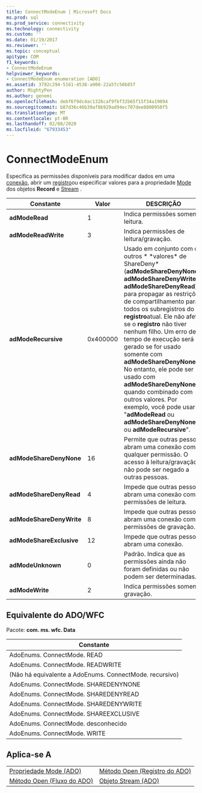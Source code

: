 ```yaml
---
title: ConnectModeEnum | Microsoft Docs
ms.prod: sql
ms.prod_service: connectivity
ms.technology: connectivity
ms.custom: ''
ms.date: 01/19/2017
ms.reviewer: ''
ms.topic: conceptual
apitype: COM
f1_keywords:
- ConnectModeEnum
helpviewer_keywords:
- ConnectModeEnum enumeration [ADO]
ms.assetid: 3792c294-5161-4538-a908-22a5fc50b85f
author: MightyPen
ms.author: genemi
ms.openlocfilehash: debf6f9dc4ac1326caf9fbf32b65f15f34a19094
ms.sourcegitcommit: b87d36c46b39af8b929ad94ec707dee8800950f5
ms.translationtype: MT
ms.contentlocale: pt-BR
ms.lasthandoff: 02/08/2020
ms.locfileid: "67933453"
---
```

# <a name="connectmodeenum"></a>ConnectModeEnum
Especifica as permissões disponíveis para modificar dados em uma [conexão](../../../ado/reference/ado-api/connection-object-ado.md), abrir um [registro](../../../ado/reference/ado-api/record-object-ado.md)ou especificar valores para a propriedade [Mode](../../../ado/reference/ado-api/mode-property-ado.md) dos objetos **Record** e [Stream](../../../ado/reference/ado-api/stream-object-ado.md) .  
  
|Constante|Valor|DESCRIÇÃO|  
|--------------|-----------|-----------------|  
|**adModeRead**|1|Indica permissões somente leitura.|  
|**adModeReadWrite**|3|Indica permissões de leitura/gravação.|  
|**adModeRecursive**|0x400000|Usado em conjunto com os outros * \*valores\* de ShareDeny* (**adModeShareDenyNone**, **adModeShareDenyWrite**ou **adModeShareDenyRead**) para propagar as restrições de compartilhamento para todos os subregistros do **registro**atual. Ele não afeta se o **registro** não tiver nenhum filho. Um erro de tempo de execução será gerado se for usado somente com **adModeShareDenyNone** . No entanto, ele pode ser usado com **adModeShareDenyNone** quando combinado com outros valores. Por exemplo, você pode usar "**adModeRead** ou **adModeShareDenyNone** ou **adModeRecursive**".|  
|**adModeShareDenyNone**|16|Permite que outras pessoas abram uma conexão com qualquer permissão. O acesso à leitura/gravação não pode ser negado a outras pessoas.|  
|**adModeShareDenyRead**|4|Impede que outras pessoas abram uma conexão com permissões de leitura.|  
|**adModeShareDenyWrite**|8|Impede que outras pessoas abram uma conexão com permissões de gravação.|  
|**adModeShareExclusive**|12|Impede que outras pessoas abram uma conexão.|  
|**adModeUnknown**|0|Padrão. Indica que as permissões ainda não foram definidas ou não podem ser determinadas.|  
|**adModeWrite**|2|Indica permissões somente gravação.|  
  
## <a name="adowfc-equivalent"></a>Equivalente do ADO/WFC  
 Pacote: **com. ms. wfc. Data**  
  
|Constante|  
|--------------|  
|AdoEnums. ConnectMode. READ|  
|AdoEnums. ConnectMode. READWRITE|  
|(Não há equivalente a AdoEnums. ConnectMode. recursivo)|  
|AdoEnums. ConnectMode. SHAREDENYNONE|  
|AdoEnums. ConnectMode. SHAREDENYREAD|  
|AdoEnums. ConnectMode. SHAREDENYWRITE|  
|AdoEnums. ConnectMode. SHAREEXCLUSIVE|  
|AdoEnums. ConnectMode. desconhecido|  
|AdoEnums. ConnectMode. WRITE|  
  
## <a name="applies-to"></a>Aplica-se A  
  
|||  
|-|-|  
|[Propriedade Mode (ADO)](../../../ado/reference/ado-api/mode-property-ado.md)|[Método Open (Registro do ADO)](../../../ado/reference/ado-api/open-method-ado-record.md)|  
|[Método Open (Fluxo do ADO)](../../../ado/reference/ado-api/open-method-ado-stream.md)|[Objeto Stream (ADO)](../../../ado/reference/ado-api/stream-object-ado.md)|
